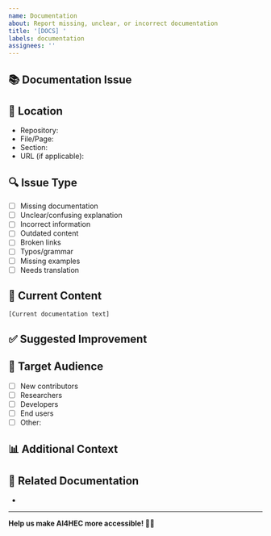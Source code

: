 ```yaml
---
name: Documentation
about: Report missing, unclear, or incorrect documentation
title: '[DOCS] '
labels: documentation
assignees: ''
---
```


## 📚 Documentation Issue
<!-- What documentation needs attention? -->

## 📍 Location
<!-- Where is the documentation located? -->
- Repository: 
- File/Page: 
- Section: 
- URL (if applicable): 

## 🔍 Issue Type
<!-- Check all that apply -->
- [ ] Missing documentation
- [ ] Unclear/confusing explanation
- [ ] Incorrect information
- [ ] Outdated content
- [ ] Broken links
- [ ] Typos/grammar
- [ ] Missing examples
- [ ] Needs translation

## 📝 Current Content
<!-- If applicable, quote or describe the current content -->
```
[Current documentation text]
```

## ✅ Suggested Improvement
<!-- How should the documentation be improved? -->

## 👥 Target Audience
<!-- Who is this documentation for? -->
- [ ] New contributors
- [ ] Researchers
- [ ] Developers
- [ ] End users
- [ ] Other: 

## 📊 Additional Context
<!-- Any other relevant information -->

## 🔗 Related Documentation
<!-- Link to related documentation pages -->
- 

---

**Help us make AI4HEC more accessible! 🐘📖**
